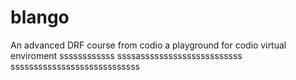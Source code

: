 # blango
An advanced DRF course from codio a playground for codio virtual enviroment
ssssssssssss
ssssassssssssssssssssssssss
ssssssssssssssssssssssssssss